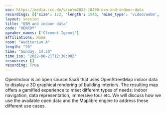 ```yaml
---
voc: https://media.ccc.de/v/sotm2022-18490-osm-and-indoor-data
recordings: [{'size': 122, 'length': 1546, 'mime_type': 'video/webm', 'language': 'eng', 'filename': 'sotm2022-18490-eng-OSM_and_indoor_data_webm-hd.webm', 'state': 'new', 'folder': 'webm-hd', 'high_quality': True, 'width': 1920, 'height': 1080, 'updated_at': '2022-10-02T19:28:07.858+02:00', 'recording_url': 'https://cdn.media.ccc.de/events/sotm/2022/webm-hd/sotm2022-18490-eng-OSM_and_indoor_data_webm-hd.webm', 'url': 'https://api.media.ccc.de/public/recordings/62493', 'event_url': 'https://api.media.ccc.de/public/events/2352197e-b9a4-50ea-b591-539272590bd0', 'conference_url': 'https://api.media.ccc.de/public/conferences/sotm2022'}, {'size': 58, 'length': 1546, 'mime_type': 'video/webm', 'language': 'eng', 'filename': 'sotm2022-18490-eng-OSM_and_indoor_data_webm-sd.webm', 'state': 'new', 'folder': 'webm-sd', 'high_quality': False, 'width': 720, 'height': 576, 'updated_at': '2022-10-02T19:04:04.967+02:00', 'recording_url': 'https://cdn.media.ccc.de/events/sotm/2022/webm-sd/sotm2022-18490-eng-OSM_and_indoor_data_webm-sd.webm', 'url': 'https://api.media.ccc.de/public/recordings/62491', 'event_url': 'https://api.media.ccc.de/public/events/2352197e-b9a4-50ea-b591-539272590bd0', 'conference_url': 'https://api.media.ccc.de/public/conferences/sotm2022'}, {'size': 42, 'length': 1546, 'mime_type': 'video/mp4', 'language': 'eng', 'filename': 'sotm2022-18490-eng-OSM_and_indoor_data_sd.mp4', 'state': 'new', 'folder': 'h264-sd', 'high_quality': False, 'width': 720, 'height': 576, 'updated_at': '2022-10-02T18:47:22.201+02:00', 'recording_url': 'https://cdn.media.ccc.de/events/sotm/2022/h264-sd/sotm2022-18490-eng-OSM_and_indoor_data_sd.mp4', 'url': 'https://api.media.ccc.de/public/recordings/62489', 'event_url': 'https://api.media.ccc.de/public/events/2352197e-b9a4-50ea-b591-539272590bd0', 'conference_url': 'https://api.media.ccc.de/public/conferences/sotm2022'}, {'size': 23, 'length': 1542, 'mime_type': 'audio/mpeg', 'language': 'eng', 'filename': 'sotm2022-18490-eng-OSM_and_indoor_data_mp3.mp3', 'state': 'new', 'folder': 'mp3', 'high_quality': False, 'width': 0, 'height': 0, 'updated_at': '2022-10-02T18:45:03.429+02:00', 'recording_url': 'https://cdn.media.ccc.de/events/sotm/2022/mp3/sotm2022-18490-eng-OSM_and_indoor_data_mp3.mp3', 'url': 'https://api.media.ccc.de/public/recordings/62488', 'event_url': 'https://api.media.ccc.de/public/events/2352197e-b9a4-50ea-b591-539272590bd0', 'conference_url': 'https://api.media.ccc.de/public/conferences/sotm2022'}, {'size': 100, 'length': 1546, 'mime_type': 'video/mp4', 'language': 'eng', 'filename': 'sotm2022-18490-eng-OSM_and_indoor_data_hd.mp4', 'state': 'new', 'folder': 'h264-hd', 'high_quality': True, 'width': 1920, 'height': 1080, 'updated_at': '2022-10-02T18:43:29.316+02:00', 'recording_url': 'https://cdn.media.ccc.de/events/sotm/2022/h264-hd/sotm2022-18490-eng-OSM_and_indoor_data_hd.mp4', 'url': 'https://api.media.ccc.de/public/recordings/62487', 'event_url': 'https://api.media.ccc.de/public/events/2352197e-b9a4-50ea-b591-539272590bd0', 'conference_url': 'https://api.media.ccc.de/public/conferences/sotm2022'}]
layout: session
title: "OSM and indoor data"
code: "HEKRDY"
speaker_names: ['Clement Igonet']
affiliations: None
room: "Auditorium A"
length: "20"
time: "Sunday, 14:30"
time_iso: "2022-08-21T12:30:00Z"
resources: []
recording: True
---
```


OpenIndoor is an open source SaaS that uses OpenStreetMap indoor data to display a 3D graphical rendering of building interiors. The resulting map offers a gamified experience to meet different types of needs: indoor navigation, data representation, immersive tour etc.
We will discuss how we use the available open data and the Maplibre engine to address these different use cases.

